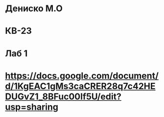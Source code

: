 # Дениско М.О
# КВ-23
# Лаб 1
# https://docs.google.com/document/d/1KgEAC1gMs3caCRER28q7c42HEDUGvZ1_8BFuc00If5U/edit?usp=sharing
